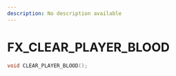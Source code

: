 ```yaml
---
description: No description available 
---
```


# FX\_CLEAR_PLAYER_BLOOD

```cpp
void CLEAR_PLAYER_BLOOD();
```